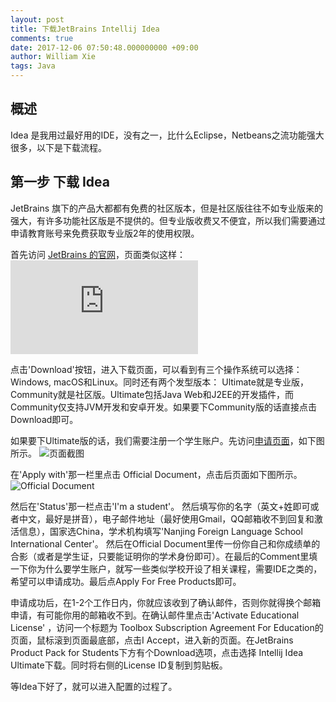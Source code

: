 ```yaml
---
layout: post
title: 下载JetBrains Intellij Idea
comments: true
date: 2017-12-06 07:50:48.000000000 +09:00
author: William Xie
tags: Java
---
```

## 概述

Idea 是我用过最好用的IDE，没有之一，比什么Eclipse，Netbeans之流功能强大很多，以下是下载流程。

## 第一步 下载 Idea

JetBrains 旗下的产品大都都有免费的社区版本，但是社区版往往不如专业版来的强大，有许多功能社区版是不提供的。但专业版收费又不便宜，所以我们需要通过申请教育账号来免费获取专业版2年的使用权限。

首先访问 [JetBrains 的官网](https://www.jetbrains.com/idea/)，页面类似这样：
![官网截图](https://api.nfls.io/storage/aRXrCfA8X9LWmRQXjyuTK7mhm3MjAdsVFuZn0IDU.html)

点击'Download'按钮，进入下载页面，可以看到有三个操作系统可以选择： Windows, macOS和Linux。同时还有两个发型版本： Ultimate就是专业版，Community就是社区版。Ultimate包括Java Web和J2EE的开发插件，而Community仅支持JVM开发和安卓开发。如果要下Community版的话直接点击Download即可。

如果要下Ultimate版的话，我们需要注册一个学生账户。先访问[申请页面](https://www.jetbrains.com/shop/eform/students)，如下图所示。
![页面截图](https://api.nfls.io/storage/ATGp3Qv3Y3cjXvnHRxxjo50iZYy6iJThRmgk9PCU.png)

在'Apply with'那一栏里点击 Official Document，点击后页面如下图所示。
![Official Document](https://api.nfls.io/storage/3g0a26AxhseoiuqfzbhOhctqTnbPih0HU6MuLQn6.png)

然后在'Status'那一栏点击'I'm a student'。 然后填写你的名字（英文+姓即可或者中文，最好是拼音），电子邮件地址（最好使用Gmail，QQ邮箱收不到回复和激活信息），国家选China，学术机构填写'Nanjing Foreign Language School International Center'。 然后在Official Document里传一份你自己和你成绩单的合影（或者是学生证，只要能证明你的学术身份即可）。在最后的Comment里填一下你为什么要学生账户，就写一些类似学校开设了相关课程，需要IDE之类的，希望可以申请成功。最后点Apply For Free Products即可。

申请成功后，在1-2个工作日内，你就应该收到了确认邮件，否则你就得换个邮箱申请，有可能你用的邮箱收不到。在确认邮件里点击'Activate Educational License' ，访问一个标题为 Toolbox Subscription Agreement For Education的页面，鼠标滚到页面最底部，点击I Accept，进入新的页面。在JetBrains Product Pack for Students下方有个Download选项，点击选择 Intellij Idea Ultimate下载。同时将右侧的License ID复制到剪贴板。

等Idea下好了，就可以进入配置的过程了。

